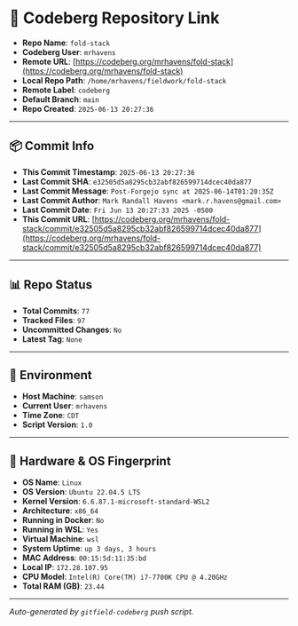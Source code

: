 # 🔗 Codeberg Repository Link

- **Repo Name**: `fold-stack`
- **Codeberg User**: `mrhavens`
- **Remote URL**: [https://codeberg.org/mrhavens/fold-stack](https://codeberg.org/mrhavens/fold-stack)
- **Local Repo Path**: `/home/mrhavens/fieldwork/fold-stack`
- **Remote Label**: `codeberg`
- **Default Branch**: `main`
- **Repo Created**: `2025-06-13 20:27:36`

---

## 📦 Commit Info

- **This Commit Timestamp**: `2025-06-13 20:27:36`
- **Last Commit SHA**: `e32505d5a8295cb32abf826599714dcec40da877`
- **Last Commit Message**: `Post-Forgejo sync at 2025-06-14T01:20:35Z`
- **Last Commit Author**: `Mark Randall Havens <mark.r.havens@gmail.com>`
- **Last Commit Date**: `Fri Jun 13 20:27:33 2025 -0500`
- **This Commit URL**: [https://codeberg.org/mrhavens/fold-stack/commit/e32505d5a8295cb32abf826599714dcec40da877](https://codeberg.org/mrhavens/fold-stack/commit/e32505d5a8295cb32abf826599714dcec40da877)

---

## 📊 Repo Status

- **Total Commits**: `77`
- **Tracked Files**: `97`
- **Uncommitted Changes**: `No`
- **Latest Tag**: `None`

---

## 🧭 Environment

- **Host Machine**: `samson`
- **Current User**: `mrhavens`
- **Time Zone**: `CDT`
- **Script Version**: `1.0`

---

## 🧬 Hardware & OS Fingerprint

- **OS Name**: `Linux`
- **OS Version**: `Ubuntu 22.04.5 LTS`
- **Kernel Version**: `6.6.87.1-microsoft-standard-WSL2`
- **Architecture**: `x86_64`
- **Running in Docker**: `No`
- **Running in WSL**: `Yes`
- **Virtual Machine**: `wsl`
- **System Uptime**: `up 3 days, 3 hours`
- **MAC Address**: `00:15:5d:11:35:bd`
- **Local IP**: `172.28.107.95`
- **CPU Model**: `Intel(R) Core(TM) i7-7700K CPU @ 4.20GHz`
- **Total RAM (GB)**: `23.44`

---

_Auto-generated by `gitfield-codeberg` push script._
